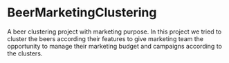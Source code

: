 # BeerMarketingClustering
A beer clustering project with marketing purpose. In this project we tried to cluster the beers according their features to give marketing team the opportunity to manage their marketing budget and campaigns according to the clusters.
